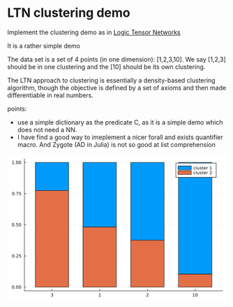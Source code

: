 # LTN clustering demo

Implement the clustering demo as in [Logic Tensor Networks](https://arxiv.org/abs/2012.13635#)

It is a rather simple demo

The data set is a set of 4 points (in one dimension): [1,2,3,10]. We say [1,2,3] should be in one clustering and the [10] should be its own clustering.

The LTN approach to clustering is essentially a density-based clustering algorithm, though the objective is defined by a set of axioms and then made differentiable in real numbers.

points:

* use a simple dictionary as the predicate C, as it is a simple demo which does not need a NN.
* I have find a good way to imeplement a nicer forall and exists quantifier macro. And Zygote (AD in Julia) is not so good at list comprehension

![optimization by step](./ltn_clustering_demo.gif)

